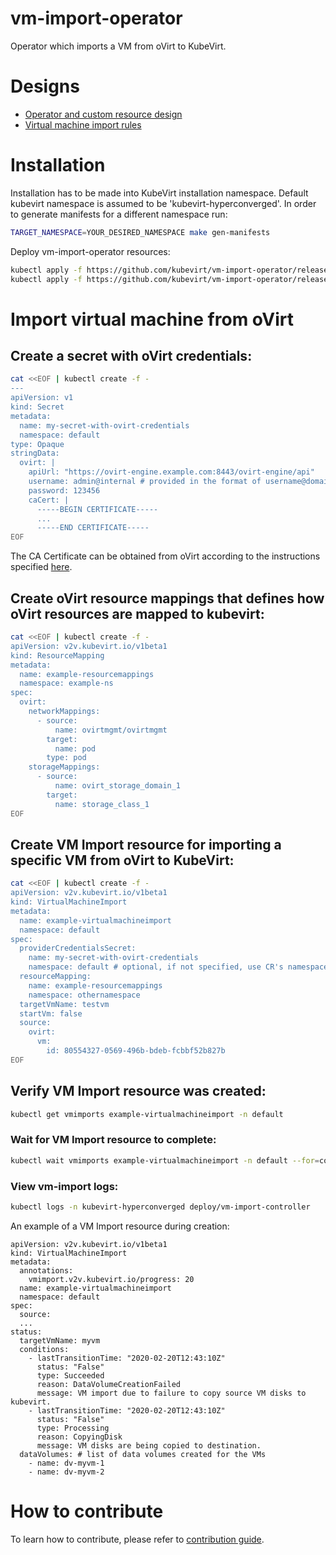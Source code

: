 vm-import-operator
==================

Operator which imports a VM from oVirt to KubeVirt.

# Designs
* [Operator and custom resource design](docs/design.md)
* [Virtual machine import rules](docs/rules.md)

# Installation
Installation has to be made into KubeVirt installation namespace.
Default kubevirt namespace is assumed to be 'kubevirt-hyperconverged'.
In order to generate manifests for a different namespace run:
```bash
TARGET_NAMESPACE=YOUR_DESIRED_NAMESPACE make gen-manifests
```

Deploy vm-import-operator resources:
```bash
kubectl apply -f https://github.com/kubevirt/vm-import-operator/releases/download/v0.2.4/operator.yaml
kubectl apply -f https://github.com/kubevirt/vm-import-operator/releases/download/v0.2.4/vmimportconfig_cr.yaml
```

# Import virtual machine from oVirt
## Create a secret with oVirt credentials:
```bash
cat <<EOF | kubectl create -f -
---
apiVersion: v1
kind: Secret
metadata:
  name: my-secret-with-ovirt-credentials
  namespace: default
type: Opaque
stringData:
  ovirt: |
    apiUrl: "https://ovirt-engine.example.com:8443/ovirt-engine/api"
    username: admin@internal # provided in the format of username@domain
    password: 123456
    caCert: |
      -----BEGIN CERTIFICATE-----
      ...
      -----END CERTIFICATE-----
EOF
```

The CA Certificate can be obtained from oVirt according to the instructions specified [here](http://ovirt.github.io/ovirt-engine-api-model/4.4/#_obtaining_the_ca_certificate).

## Create oVirt resource mappings that defines how oVirt resources are mapped to kubevirt:
```bash
cat <<EOF | kubectl create -f -
apiVersion: v2v.kubevirt.io/v1beta1
kind: ResourceMapping
metadata:
  name: example-resourcemappings
  namespace: example-ns
spec:
  ovirt:
    networkMappings:
      - source:
          name: ovirtmgmt/ovirtmgmt
        target:
          name: pod
        type: pod
    storageMappings:
      - source:
          name: ovirt_storage_domain_1
        target:
          name: storage_class_1
EOF
```

## Create VM Import resource for importing a specific VM from oVirt to KubeVirt:
```bash
cat <<EOF | kubectl create -f -
apiVersion: v2v.kubevirt.io/v1beta1
kind: VirtualMachineImport
metadata:
  name: example-virtualmachineimport
  namespace: default
spec:
  providerCredentialsSecret:
    name: my-secret-with-ovirt-credentials
    namespace: default # optional, if not specified, use CR's namespace
  resourceMapping:
    name: example-resourcemappings
    namespace: othernamespace
  targetVmName: testvm
  startVm: false
  source:
    ovirt:
      vm:
        id: 80554327-0569-496b-bdeb-fcbbf52b827b
EOF
```

## Verify VM Import resource was created:

```bash
kubectl get vmimports example-virtualmachineimport -n default
```

### Wait for VM Import resource to complete:
```bash
kubectl wait vmimports example-virtualmachineimport -n default --for=condition=Succeeded
```

### View vm-import logs:
```bash
kubectl logs -n kubevirt-hyperconverged deploy/vm-import-controller
```

An example of a VM Import resource during creation:
```
apiVersion: v2v.kubevirt.io/v1beta1
kind: VirtualMachineImport
metadata:
  annotations:
    vmimport.v2v.kubevirt.io/progress: 20
  name: example-virtualmachineimport
  namespace: default
spec:
  source:
  ...
status:
  targetVmName: myvm
  conditions:
    - lastTransitionTime: "2020-02-20T12:43:10Z"
      status: "False"
      type: Succeeded
      reason: DataVolumeCreationFailed
      message: VM import due to failure to copy source VM disks to kubevirt.
    - lastTransitionTime: "2020-02-20T12:43:10Z"
      status: "False"
      type: Processing
      reason: CopyingDisk
      message: VM disks are being copied to destination.
  dataVolumes: # list of data volumes created for the VMs
    - name: dv-myvm-1
    - name: dv-myvm-2
```

# How to contribute

To learn how to contribute, please refer to [contribution guide](CONTRIBUTING.md).

